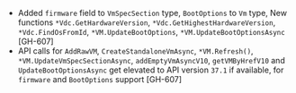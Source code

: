 * Added `firmware` field to `VmSpecSection` type, `BootOptions` to `Vm` type,
New functions `*Vdc.GetHardwareVersion`, `*Vdc.GetHighestHardwareVersion`, 
`*Vdc.FindOsFromId`, `*VM.UpdateBootOptions`, `*VM.UpdateBootOptionsAsync` [GH-607]
* API calls for `AddRawVM`, `CreateStandaloneVmAsync`, `*VM.Refresh()`, 
`*VM.UpdateVmSpecSectionAsync`, `addEmptyVmAsyncV10`, `getVMByHrefV10` 
and `UpdateBootOptionsAsync` get elevated to API version `37.1` if available, for `firmware` and `BootOptions` support [GH-607]
